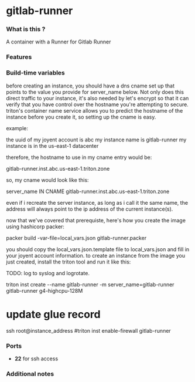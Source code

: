 #  gitlab-runner

### What is this ?

A container with a Runner for Gitlab Runner

### Features

### Build-time variables

before creating an instance, you should have a dns cname set up that points to the value you
provide for server_name below. Not only does this direct traffic to your instance, it's also
needed by let's encrypt so that it can verify that you have control over the hostname you're
attempting to secure. triton's container name service allows you to predict the hostname of 
the instance before you create it, so setting up the cname is easy.

example:  

  the uuid of my joyent account is abc
  my instance name is gitlab-runner
  my instance is in the us-east-1 datacenter

therefore, the hostname to use in my cname entry would be:

  gitlab-runner.inst.abc.us-east-1.triton.zone

so, my cname would look like this:

  server_name IN CNAME gitlab-runner.inst.abc.us-east-1.triton.zone

even if i recreate the server instance, as long as i call it the same name, the address will
always point to the ip address of the current instance(s).

now that we've covered that prerequiste, here's how you create the image using hashicorp packer:

packer build  -var-file=local_vars.json gitlab-runner.packer 

you should copy the local_vars.json.template file to local_vars.json and fill in your joyent account
information. to create an instance from the image you just created, install the triton tool and run it like this:

TODO: log to syslog and logrotate.

triton inst create --name gitlab-runner -m server_name=gitlab-runner gitlab-runner g4-highcpu-128M
# update glue record
ssh root@instance_address
#triton inst enable-firewall gitlab-runner

### Ports

- **22** for ssh access

### Additional notes
